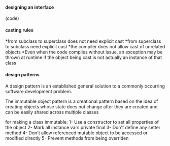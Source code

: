 #### designing an interface 
(code)

#### casting rules
*from subclass to superclass does not need explicit cast
*from superclass to subclass need explicit cast
*the compiler does not allow cast of unrelated objects
*Even when the code compiles without issue, an exception may be thrown at runtime if
the object being cast is not actually an instance of that class

#### design patterns
A design pattern is an established general solution to a commonly occurring software
development problem.

The immutable object pattern is a creational pattern based on the idea of
creating objects whose state does not change after they are created and can be easily shared
across multiple classes

for making a class immutable:
1- Use a constructor to set all properties of the object
2- Mark all instance vars private final
3- Don't define any setter method
4- Don't allow referenced mutable object to be accessed or modified directly
5- Prevent methods from being overriden